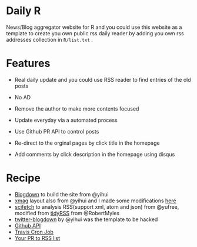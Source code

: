 # Daily R

News/Blog aggregator website for R and you could use this website as a template to create you own public rss daily reader by adding you own rss addresses collection in `R/list.txt` .

# Features

- Real daily update and you could use RSS reader to find entries of the old posts

- No AD

- Remove the author to make more contents focused

- Update everyday via a automated process

- Use Github PR API to control posts

- Re-direct to the orginal pages by click title in the homepage

- Add comments by click description in the homepage using disqus

# Recipe 
 
- [Blogdown](https://github.com/rstudio/blogdown) to build the site from @yihui
- [xmag](https://github.com/yihui/hugo-xmag) layout also from @yihui and I made some modifications [here](https://github.com/yufree/hugo-xmag)
- [scifetch](https://github.com/yufree/scifetch) to analysis RSS(support xml, atom and json) from @yufree, modified from [tidyRSS](https://cran.r-project.org/web/packages/tidyRSS/index.html) from @RobertMyles
- [twitter-blogdown](https://t.yihui.name) by @yihui was the template to be hacked
- [Github API](https://developer.github.com/v3/pulls/)
- [Travis Cron Job](https://docs.travis-ci.com/user/cron-jobs/)
- [Your PR to RSS list](https://github.com/yufree/daily/edit/master/R/list.txt)
